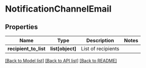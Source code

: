 # NotificationChannelEmail

## Properties
Name | Type | Description | Notes
------------ | ------------- | ------------- | -------------
**recipient_to_list** | **list[object]** | List of recipients | 

[[Back to Model list]](../README.md#documentation-for-models) [[Back to API list]](../README.md#documentation-for-api-endpoints) [[Back to README]](../README.md)

